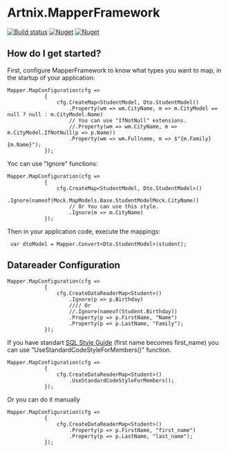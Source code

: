 # Artnix.MapperFramework
[![Build status](https://dev.azure.com/art-nix/MapperFramework/_apis/build/status/Build%2C%20Pack%20and%20Push-CI)](https://dev.azure.com/art-nix/MapperFramework/_build/latest?definitionId=2)
[![Nuget](https://img.shields.io/nuget/v/Artnix.MapperFramework.svg)](https://www.nuget.org/packages/Artnix.MapperFramework/)
[![Nuget](https://img.shields.io/nuget/dt/Artnix.MapperFramework.svg)](https://www.nuget.org/packages/Artnix.MapperFramework/)

## How do I get started?
First, configure MapperFramework to know what types you want to map, in the startup of your application:
```
Mapper.MapConfiguration(cfg =>
            {
                cfg.CreateMap<StudentModel, Dto.StudentModel()
                    .Property(wm => wm.CityName, m => m.CityModel == null ? null : m.CityModel.Name)
                    // You can use "IfNotNull" extensions.
                    //.Property(wm => wm.CityName, m => m.CityModel.IfNotNull(p => p.Name))
                    .Property(wm => wm.Fullname, m => $"{m.Family} {m.Name}");
            });
```
            
Yoc can use "Ignore" functions:
```
Mapper.MapConfiguration(cfg =>
            {
                cfg.CreateMap<StudentModel, Dto.StudentModel>()
                    .Ignore(nameof(Mock.MapModels.Base.StudentModelMock.CityName))
                    // Or You can use this style.
                    .Ignore(m => m.CityName)
            });
```
Then in your application code, execute the mappings:
```
 var dtoModel = Mapper.Convert<Dto.StudentModel>(student);
 ```
## Datareader Configuration

```
Mapper.MapConfiguration(cfg =>
            {
                cfg.CreateDataReaderMap<Student>()
                    .Ignore(p => p.Birthday)
                    //// Or
                    //.Ignore(nameof(Student.Birthday))
                    .Property(p => p.FirstName, "Name")
                    .Property(p => p.LastName, "Family");
            });
```
If you have standart <a href="http://www.sqlstyle.guide/#naming-conventions">SQL Style Guide</a> (first name becomes first_name)
you can use "UseStandardCodeStyleForMembers()" function.
```
Mapper.MapConfiguration(cfg =>
            {
                cfg.CreateDataReaderMap<Student>()
                    .UseStandardCodeStyleForMembers();
            });
```

Or you can do it manually

```
Mapper.MapConfiguration(cfg =>
            {
                cfg.CreateDataReaderMap<Student>()
                    .Property(p => p.FirstName, "first_name")
                    .Property(p => p.LastName, "last_name");
            });
```
